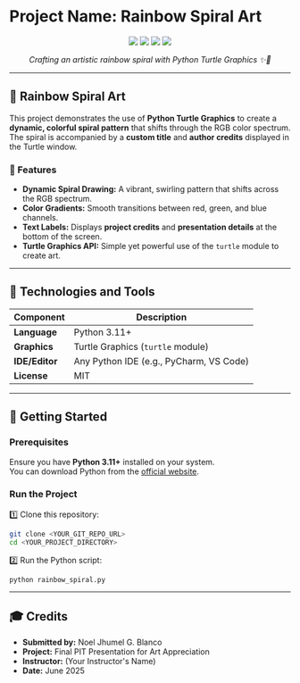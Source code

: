 # Project Name: Rainbow Spiral Art

<p align="center">
  <img src="https://img.shields.io/badge/status-active-brightgreen?style=flat&logo=checkmarx&logoColor=white" />
  <img src="https://img.shields.io/badge/version-1.0.0-blue?style=flat&logo=semantic-release&logoColor=white" />
  <img src="https://img.shields.io/badge/license-MIT-green?style=flat&logo=opensourceinitiative&logoColor=white" />
  <img src="https://img.shields.io/badge/python-3.11+-blue?style=flat&logo=python&logoColor=white" />
</p>

<p align="center"><em>Crafting an artistic rainbow spiral with Python Turtle Graphics ✨🌈</em></p>

---

## 🌈 Rainbow Spiral Art

This project demonstrates the use of **Python Turtle Graphics** to create a **dynamic, colorful spiral pattern** that shifts through the RGB color spectrum. The spiral is accompanied by a **custom title** and **author credits** displayed in the Turtle window.

### 🎨 Features
- **Dynamic Spiral Drawing:** A vibrant, swirling pattern that shifts across the RGB spectrum.
- **Color Gradients:** Smooth transitions between red, green, and blue channels.
- **Text Labels:** Displays **project credits** and **presentation details** at the bottom of the screen.
- **Turtle Graphics API:** Simple yet powerful use of the `turtle` module to create art.

---

## 🧰 Technologies and Tools

| Component        | Description                        |
|------------------|------------------------------------|
| **Language**     | Python 3.11+                       |
| **Graphics**     | Turtle Graphics (`turtle` module)  |
| **IDE/Editor**   | Any Python IDE (e.g., PyCharm, VS Code) |
| **License**      | MIT                                |

---

## 🚀 Getting Started

### Prerequisites

Ensure you have **Python 3.11+** installed on your system.  
You can download Python from the [official website](https://www.python.org/downloads/).

### Run the Project

1️⃣ Clone this repository:

```bash
git clone <YOUR_GIT_REPO_URL>
cd <YOUR_PROJECT_DIRECTORY>
``` 


2️⃣ Run the Python script:
```
python rainbow_spiral.py
```

---
## 🎓 Credits
  
  - **Submitted by:** Noel Jhumel G. Blanco
  - **Project:** Final PIT Presentation for Art Appreciation
  - **Instructor:** (Your Instructor's Name)
  - **Date:** June 2025
